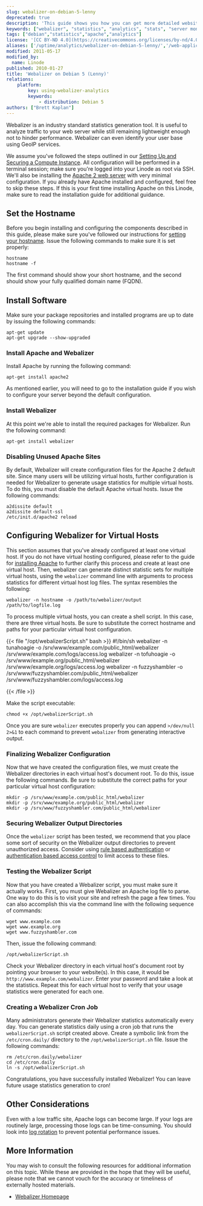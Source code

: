 ```yaml
---
slug: webalizer-on-debian-5-lenny
deprecated: true
description: 'This guide shows you how you can get more detailed website statistics by installing the open-source Webalizer application on Debian 5 "Lenny".'
keywords: ["webalizer", "statistics", "analytics", "stats", "server monitoring", "debian"]
tags: ["debian","statistics","apache","analytics"]
license: '[CC BY-ND 4.0](https://creativecommons.org/licenses/by-nd/4.0)'
aliases: ['/uptime/analytics/webalizer-on-debian-5-lenny/','/web-applications/analytics/webalizer/debian-5-lenny/']
modified: 2011-05-17
modified_by:
  name: Linode
published: 2010-01-27
title: 'Webalizer on Debian 5 (Lenny)'
relations:
    platform:
        key: using-webalizer-analytics
        keywords:
            - distribution: Debian 5
authors: ["Brett Kaplan"]
---
```


Webalizer is an industry standard statistics generation tool. It is useful to analyze traffic to your web server while still remaining lightweight enough not to hinder performance. Webalizer can even identify your user base using GeoIP services.

We assume you've followed the steps outlined in our [Setting Up and Securing a Compute Instance](/docs/products/compute/compute-instances/guides/set-up-and-secure/). All configuration will be performed in a terminal session; make sure you're logged into your Linode as root via SSH. We'll also be installing the [Apache 2 web server](/docs/guides/apache-2-web-server-on-debian-5-lenny/) with very minimal configuration. If you already have Apache installed and configured, feel free to skip these steps. If this is your first time installing Apache on this Linode, make sure to read the installation guide for additional guidance.

## Set the Hostname

Before you begin installing and configuring the components described in this guide, please make sure you've followed our instructions for [setting your hostname](/docs/products/compute/compute-instances/guides/set-up-and-secure/#configure-a-custom-hostname). Issue the following commands to make sure it is set properly:

    hostname
    hostname -f

The first command should show your short hostname, and the second should show your fully qualified domain name (FQDN).

## Install Software

Make sure your package repositories and installed programs are up to date by issuing the following commands:

    apt-get update
    apt-get upgrade --show-upgraded

### Install Apache and Webalizer

Install Apache by running the following command:

    apt-get install apache2

As mentioned earlier, you will need to go to the installation guide if you wish to configure your server beyond the default configuration.

### Install Webalizer

At this point we're able to install the required packages for Webalizer. Run the following command:

    apt-get install webalizer

### Disabling Unused Apache Sites

By default, Webalizer will create configuration files for the Apache 2 default site. Since many users will be utilizing virtual hosts, further configuration is needed for Webalizer to generate usage statistics for multiple virtual hosts. To do this, you must disable the default Apache virtual hosts. Issue the following commands:

    a2dissite default
    a2dissite default-ssl
    /etc/init.d/apache2 reload

## Configuring Webalizer for Virtual Hosts

This section assumes that you've already configured at least one virtual host. If you do not have virtual hosting configured, please refer to the guide for [installing Apache](/docs/guides/apache-2-web-server-on-debian-5-lenny/) to further clarify this process and create at least one virtual host. Then, webalizer can generate distinct statistic sets for multiple virtual hosts, using the `webalizer` command line with arguments to process statistics for different virtual host log files. The syntax resembles the following:

    webalizer -n hostname -o /path/to/webalizer/output /path/to/logfile.log

To process multiple virtual hosts, you can create a shell script. In this case, there are three virtual hosts. Be sure to substitute the correct hostname and paths for your particular virtual host configuration.

{{< file "/opt/webalizerScript.sh" bash >}}
#!/bin/sh
webalizer -n tunahoagie -o /srv/www/example.com/public_html/webalizer /srv/www/example.com/logs/access.log
webalizer -n tofuhoagie -o /srv/www/example.org/public_html/webalizer /srv/www/example.org/logs/access.log
webalizer -n fuzzyshambler -o /srv/www/fuzzyshambler.com/public_html/webalizer /srv/www/fuzzyshambler.com/logs/access.log

{{< /file >}}


Make the script executable:

    chmod +x /opt/webalizerScript.sh

Once you are sure `webalizer` executes properly you can append `>/dev/null 2>&1` to each command to prevent `webalizer` from generating interactive output.

### Finalizing Webalizer Configuration

Now that we have created the configuration files, we must create the Webalizer directories in each virtual host's document root. To do this, issue the following commands. Be sure to substitute the correct paths for your particular virtual host configuration:

    mkdir -p /srv/www/example.com/public_html/webalizer
    mkdir -p /srv/www/example.org/public_html/webalizer
    mkdir -p /srv/www/fuzzyshambler.com/public_html/webalizer

### Securing Webalizer Output Directories

Once the `webalizer` script has been tested, we recommend that you place some sort of security on the Webalizer output directories to prevent unauthorized access. Consider using [rule based authentication](/docs/guides/rulebased-access-control-for-apache/) or [authentication based access control](/docs/guides/apache-access-control/) to limit access to these files.

### Testing the Webalizer Script

Now that you have created a Webalizer script, you must make sure it actually works. First, you must give Webalizer an Apache log file to parse. One way to do this is to visit your site and refresh the page a few times. You can also accomplish this via the command line with the following sequence of commands:

    wget www.example.com
    wget www.example.org
    wget www.fuzzyshambler.com

Then, issue the following command:

    /opt/webalizerScript.sh

Check your Webalizer directory in each virtual host's document root by pointing your browser to your website(s). In this case, it would be `http://www.example.com/webalizer`. Enter your password and take a look at the statistics. Repeat this for each virtual host to verify that your usage statistics were generated for each one.

### Creating a Webalizer Cron Job

Many administrators generate their Webalizer statistics automatically every day. You can generate statistics daily using a cron job that runs the `webalizerScript.sh` script created above. Create a symbolic link from the `/etc/cron.daily/` directory to the `/opt/webalizerScript.sh` file. Issue the following commands:

    rm /etc/cron.daily/webalizer
    cd /etc/cron.daily
    ln -s /opt/webalizerScript.sh

Congratulations, you have successfully installed Webalizer! You can leave future usage statistics generation to cron!

## Other Considerations

Even with a low traffic site, Apache logs can become large. If your logs are routinely large, processing those logs can be time-consuming. You should look into [log rotation](http://www.webalizer.org/faq.html#rotation) to prevent potential performance issues.

## More Information

You may wish to consult the following resources for additional information on this topic. While these are provided in the hope that they will be useful, please note that we cannot vouch for the accuracy or timeliness of externally hosted materials.

- [Webalizer Homepage](http://www.mrunix.net/webalizer/)
